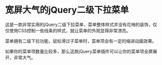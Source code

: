 # 宽屏大气的jQuery二级下拉菜单
这是一款非常实用的jQuery二级下拉菜单，菜单整体样式并没有花哨的装饰，仅仅使用CSS控制一些线条的样式，就让菜单的外观显得非常漂亮。

菜单拥有二级下拉功能，鼠标滑过子菜单时，菜单项会有一定的缩进动画效果。

如果你的菜单项数量比较多，那么这款jQuery菜单插件可以让你的菜单项全屏展开，非常大气。
